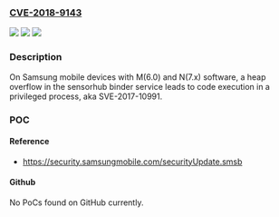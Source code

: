 ### [CVE-2018-9143](https://cve.mitre.org/cgi-bin/cvename.cgi?name=CVE-2018-9143)
![](https://img.shields.io/static/v1?label=Product&message=n%2Fa&color=blue)
![](https://img.shields.io/static/v1?label=Version&message=n%2Fa&color=blue)
![](https://img.shields.io/static/v1?label=Vulnerability&message=n%2Fa&color=brighgreen)

### Description

On Samsung mobile devices with M(6.0) and N(7.x) software, a heap overflow in the sensorhub binder service leads to code execution in a privileged process, aka SVE-2017-10991.

### POC

#### Reference
- https://security.samsungmobile.com/securityUpdate.smsb

#### Github
No PoCs found on GitHub currently.

